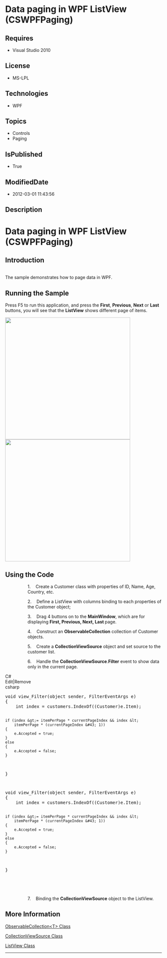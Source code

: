 # Data paging in WPF ListView (CSWPFPaging)
## Requires
* Visual Studio 2010
## License
* MS-LPL
## Technologies
* WPF
## Topics
* Controls
* Paging
## IsPublished
* True
## ModifiedDate
* 2012-03-01 11:43:56
## Description

<h1><span style="">Data paging in WPF ListView (<span class="SpellE">CSWPFPaging</span>)
</span></h1>
<h2>Introduction</h2>
<p class="MsoNormal"><br>
The sample demonstrates how to page data in WPF.<span style=""> </span></p>
<h2>Running the Sample<span style=""> </span></h2>
<p class="MsoNormal"><span style="">Press F5 to run this application, and press the
<b style="">First</b>, <b style="">Previous</b>, <b style="">Next</b> or <b style="">
Last</b> buttons, you will see that the <b style="">ListView</b> shows different page of items.
</span></p>
<p class="MsoNormal"><span style=""><img src="/site/view/file/53236/1/image.png" alt="" width="402" height="391" align="middle">
<img src="/site/view/file/53237/1/image.png" alt="" width="402" height="391" align="middle">
</span><span style=""></span></p>
<h2>Using the Code<span style=""> </span></h2>
<p class="MsoListParagraphCxSpFirst" style="margin-left:54.0pt"><span style=""><span style="">1.<span style="font:7.0pt &quot;Times New Roman&quot;">&nbsp;&nbsp;&nbsp;&nbsp;&nbsp;&nbsp;
</span></span></span><span style="">Create a Customer class with properties of ID, Name, Age, Country, etc.
</span></p>
<p class="MsoListParagraphCxSpMiddle" style="margin-left:54.0pt"><span style=""><span style="">2.<span style="font:7.0pt &quot;Times New Roman&quot;">&nbsp;&nbsp;&nbsp;&nbsp;&nbsp;&nbsp;
</span></span></span><span style="">Define a ListView with columns binding to each properties of the Customer object;
</span></p>
<p class="MsoListParagraphCxSpMiddle" style="margin-left:54.0pt"><span style=""><span style="">3.<span style="font:7.0pt &quot;Times New Roman&quot;">&nbsp;&nbsp;&nbsp;&nbsp;&nbsp;&nbsp;
</span></span></span><span style="">Drag 4 buttons on to the <span class="SpellE">
<b style="">MainWindow</b></span>, which are for displaying <b style="">First, Previous, Next, Last
</b>page. </span></p>
<p class="MsoListParagraphCxSpMiddle" style="margin-left:54.0pt"><span style=""><span style="">4.<span style="font:7.0pt &quot;Times New Roman&quot;">&nbsp;&nbsp;&nbsp;&nbsp;&nbsp;&nbsp;
</span></span></span><span style="">Construct an <span class="SpellE"><b style="">ObservableCollection</b></span> collection of Customer objects.
</span></p>
<p class="MsoListParagraphCxSpMiddle" style="margin-left:54.0pt"><span style=""><span style="">5.<span style="font:7.0pt &quot;Times New Roman&quot;">&nbsp;&nbsp;&nbsp;&nbsp;&nbsp;&nbsp;
</span></span></span><span style="">Create a <span class="SpellE"><b style="">CollectionViewSource</b></span> object and set source to the customer list.
</span></p>
<p class="MsoListParagraphCxSpLast" style="margin-left:54.0pt"><span style=""><span style="">6.<span style="font:7.0pt &quot;Times New Roman&quot;">&nbsp;&nbsp;&nbsp;&nbsp;&nbsp;&nbsp;
</span></span></span><span style="">Handle the <span class="SpellE"><b style="">CollectionViewSource</b>.<b style="">Filter</b></span> event to show data only in the current page.
</span></p>
<div class="scriptcode">
<div class="pluginEditHolder" pluginCommand="mceScriptCode">
<div class="title"><span>C#</span></div>
<div class="pluginLinkHolder"><span class="pluginEditHolderLink">Edit</span>|<span class="pluginRemoveHolderLink">Remove</span>
</div>
<span class="hidden">csharp</span>
<pre class="hidden">
void view_Filter(object sender, FilterEventArgs e)
{
    int index = customers.IndexOf((Customer)e.Item);


    if (index &gt;= itemPerPage * currentPageIndex && index &lt; 
        itemPerPage * (currentPageIndex &#43; 1))
    {
        e.Accepted = true;
    }
    else
    {
        e.Accepted = false;
    }
}

</pre>
<pre id="codePreview" class="csharp">
void view_Filter(object sender, FilterEventArgs e)
{
    int index = customers.IndexOf((Customer)e.Item);


    if (index &gt;= itemPerPage * currentPageIndex && index &lt; 
        itemPerPage * (currentPageIndex &#43; 1))
    {
        e.Accepted = true;
    }
    else
    {
        e.Accepted = false;
    }
}

</pre>
</div>
</div>
<div class="endscriptcode">&nbsp;</div>
<p class="MsoListParagraph" style="margin-left:54.0pt"><span style=""><span style="">7.<span style="font:7.0pt &quot;Times New Roman&quot;">&nbsp;&nbsp;&nbsp;&nbsp;&nbsp;&nbsp;
</span></span></span><span style="">Binding the <span class="SpellE"><b style="">CollectionViewSource</b></span> object to the ListView.
</span></p>
<h2>More Information<span style=""> </span></h2>
<p class="MsoNormal"><span style=""><a href="http://msdn.microsoft.com/en-us/library/ms668604.aspx">ObservableCollection&lt;T&gt; Class</a></span><span style="">
</span></p>
<p class="MsoNormal"><span style=""><a href="http://msdn.microsoft.com/en-us/library/system.windows.data.collectionviewsource.aspx">CollectionViewSource Class</a>
</span></p>
<p class="MsoNormal"><span style=""><a href="http://msdn.microsoft.com/en-us/library/system.windows.controls.listview.aspx">ListView Class</a>
</span></p>
<hr>
<div><a href="http://go.microsoft.com/?linkid=9759640" style="margin-top:3px"><img alt="" src="http://bit.ly/onecodelogo">
</a></div>
